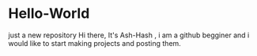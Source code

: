 # Hello-World
just a new repository
Hi there,
It's Ash-Hash , i am a github begginer and i would like to start making projects and posting them.
